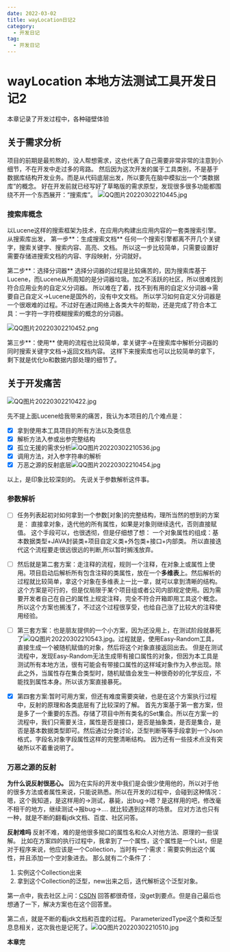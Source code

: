 ```yaml
---
date: 2022-03-02
title: wayLocation日记2
category: 
  - 开发日记
tag:
  - 开发日记
---
```

# wayLocation 本地方法测试工具开发日记2
本章记录了开发过程中，各种碰壁体验

## 关于需求分析
项目的前期是最煎熬的，没人帮想需求，这也代表了自己需要非常非常的注意到小细节，不在开发中走过多的弯路。
然后因为这次开发的属于工具类别，不是基于数据库结构开发业务。而是从代码底层出发，所以要先在脑中模拟出一个“类数据库”的概念。
好在开发前就已经写好了草略版的需求原型，发现很多很多功能都围绕不开一个东西展开：“搜索库”。
![QQ图片20220302210445.jpg](https://leyunone-img.oss-cn-hangzhou.aliyuncs.com/image/2022-03-02/QQ图片20220302210445.jpg)
### 搜索库概念
以Lucene这样的搜索框架为技术，在应用内构建出应用内容的一套类搜索引擎。
从搜索库出发，
第一步**：生成搜索文档**
任何一个搜索引擎都离不开几个关键字，搜索关键字、搜索内容、高亮、文档。
所以这一步比较简单，只需要设置好需要存储进搜索文档的内容、字段映射，分词就好。

第二步**：选择分词器**
选择分词器的过程是比较痛苦的，因为搜索库基于Lucene，而Lucene从所周知的是分词器垃圾。加之不活跃的社区，所以很难找到符合应用业务的自定义分词器。
所以难在了着，找不到有用的自定义分词器->需要自己自定义->Lucene是国外的，没有中文文档。
所以学习如何自定义分词器是一个很艰难的过程。不过好在通过网络上各类大牛的帮助，还是完成了符合本工具：一字符一字符模糊搜索的概念的分词器。

![QQ图片20220302210452.png](https://leyunone-img.oss-cn-hangzhou.aliyuncs.com/image/2022-03-02/QQ图片20220302210452.png)


第三步**：使用**
使用的流程也比较简单，拿关键字->在搜索库中解析分词器的同时搜索关键字文档->返回文档内容。
这样下来搜索库也可以比较简单的拿下，剩下就是优化Io和数据内部处理的细节了。

## 关于开发痛苦

![QQ图片20220302210422.jpg](https://leyunone-img.oss-cn-hangzhou.aliyuncs.com/image/2022-03-02/QQ图片20220302210422.jpg)

先不提上面Lucene给我带来的痛苦，我认为本项目的几个难点是：
- [x] 拿到使用本工具项目的所有方法以及类信息
- [x] 解析方法入参或出参完整结构
- [x] 孤立无援的需求分析![QQ图片20220302210536.jpg](https://leyunone-img.oss-cn-hangzhou.aliyuncs.com/image/2022-03-02/QQ图片20220302210536.jpg)
- [x] 调用方法，对入参字符串的解析
- [x] 万恶之源的反射底层![QQ图片20220302210454.jpg](https://leyunone-img.oss-cn-hangzhou.aliyuncs.com/image/2022-03-02/QQ图片20220302210454.jpg)

以上，是印象比较深刻的。
先说关于参数解析这件事。
### 参数解析
- [ ] 任务列表起初对如何拿到一个参数[对象]的完整结构，理所当然的想到的方案是：
直接拿对象，迭代他的所有属性，如果是对象则继续迭代，否则直接赋值。
这个手段可以，也很透彻，但是仔细想了想：
一个对象属性的组成：基本数据类型+JAVA封装类+项目自定义类+外包类+接口+内部类。
所以直接迭代这个流程要走很远很远的判断,所以暂时搁浅放弃。

- [ ] 然后就是第二套方案：走注释的流程，规则一个注释，在对象上或属性上使用。项目启动后解析所有包含注释的类属性，放在一个**多维表**上。然后解析的过程就比较简单，拿这个对象在多维表上一比一拿，就可以拿到清晰的结构。这个方案是可行的，但是仅局限于某个项目组或者公司内部规定使用。因为需要开发者自己在自己的属性上规定注释，完全不符合开箱即用工具这个概念。所以这个方案也搁浅了，不过这个过程很享受，也给自己涨了比较大的注释使用经验。
- [ ] 第三套方案：也是朋友提供的一个小方案，因为还没用上，在测试阶段就暴死了![QQ图片20220302210543.jpg](https://leyunone-img.oss-cn-hangzhou.aliyuncs.com/image/2022-03-02/QQ图片20220302210543.jpg)。过程就是，使用Easy-Random工具，直接生成一个被随机赋值的对象，然后将这个对象直接返回出去。
但是在测试流程中，发现Easy-Random无法生成带有接口属性的对象，但因为本工具是测试所有本地方法，很有可能会有带接口属性的这样域对象作为入参出现。除此之外，当属性存在集合类型时，随机赋值会发生一种很奇妙的化学反应，不能找到属性本身。所以该方案直接暴死。

- [x] 第四套方案:暂时可用方案，但还有难度需要突破，也是在这个方案执行过程中，反射的原理和各类底层有了比较深的了解。
首先方案基于第一套方案，但是多了一个重要的东西。存储了项目中所有类名的Set集合。所以在方案一的流程中，我们只需要关注，属性是否是接口，是否是抽象类，是否是集合，是否是基本数据类型即可。然后通过分类讨论，泛型判断等等手段拿到一个Json格式，字段名对象字段属性这样的完整清晰结构。
因为还有一些技术点没有突破所以不着重说明了。

### 万恶之源的反射
**为什么说反射很恶心。**
因为在实际的开发中我们是会很少使用他的，所以对于他的很多方法或者属性来说，只能说熟悉。所以在开发的过程中，会碰到这种情况：
嗯，这个我知道，是这样用的->测试，暴毙，出bug->嗯？是这样用的吧，修改毫不相干的地方，继续测试->报bug->....
就比较遇到这样的场景。
应对方法也只有一种，就是不断的翻看jdk文档、百度、社区问答。

**反射难吗**
反射不难，难的是他很多拗口的属性名和众人对他方法、原理的一些误解。
比如在方案四的执行过程中，我拿到了一个属性，这个属性是一个List，但是对于程序来说，他应该是一个Collection，当时有一个需求：需要实例出这个属性，并且添加一个空对象进去。
那么就有二个条件了：
1. 实例这个Collection出来
2. 拿到这个Collection的泛型，new出来之后，迭代解析这个泛型对象。

第一点中，我去社区上问：[CSDN](https://ask.csdn.net/questions/7651465)
回答都很奇怪，没get到要点。但是自己最后也想通了一下，解决方案也在这个回答里。

第二点，就是不断的看jdk文档和百度的过程。
ParameterizedType这个类和泛型息息相关，这次我也是记死了。![QQ图片20220302210510.jpg](https://leyunone-img.oss-cn-hangzhou.aliyuncs.com/image/2022-03-02/QQ图片20220302210510.jpg)

**本章完**
